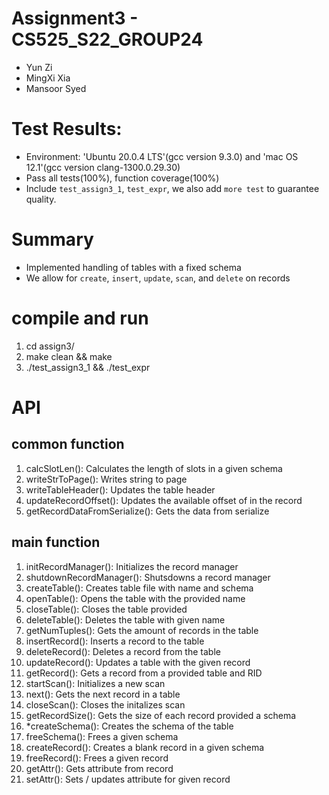 # Assignment3 - CS525_S22_GROUP24
- Yun Zi
- MingXi Xia
- Mansoor Syed

# Test Results:
- Environment: 'Ubuntu 20.0.4 LTS'(gcc version 9.3.0) and 'mac OS 12.1'(gcc version clang-1300.0.29.30)
- Pass all tests(100%), function coverage(100%)
- Include `test_assign3_1`, `test_expr`, we also add `more test` to guarantee quality.

# Summary
- Implemented handling of tables with a fixed schema
- We allow for `create`, `insert`, `update`, `scan`, and `delete` on records 

# compile and run
1. cd assign3/
2. make clean && make 
3. ./test_assign3_1 && ./test_expr

# API

## common function
1. calcSlotLen(): Calculates the length of slots in a given schema
2. writeStrToPage(): Writes string to page
3. writeTableHeader(): Updates the table header
4. updateRecordOffset(): Updates the available offset of in the record
5. getRecordDataFromSerialize(): Gets the data from serialize

## main function
1. initRecordManager(): Initializes the record manager
2. shutdownRecordManager(): Shutsdowns a record manager
3. createTable(): Creates table file with name and schema
4. openTable(): Opens the table with the provided name
5. closeTable(): Closes the table provided
6. deleteTable(): Deletes the table with given name
7. getNumTuples(): Gets the amount of records in the table
8. insertRecord(): Inserts a record to the table
9. deleteRecord(): Deletes a record from the table
10. updateRecord(): Updates a table with the given record
11. getRecord(): Gets a record from a provided table and RID 
12. startScan(): Initializes a new scan
13. next(): Gets the next record in a table
14. closeScan(): Closes the initalizes scan
15. getRecordSize(): Gets the size of each record provided a schema
16. *createSchema(): Creates the schema of the table
17. freeSchema(): Frees a given schema
18. createRecord(): Creates a blank record in a given schema 
19. freeRecord(): Frees a given record
20. getAttr(): Gets attribute from record
21. setAttr(): Sets / updates attribute for given record